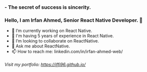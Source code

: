 ###  - The secret of success is sincerity.

### Hello, I am Irfan Ahmed, Senior React Native Developer. 👋
- 🔭 I’m currently working on React Native.
- 🌱 I'm having 5 years of experience in React Native.
- 👯 I’m looking to collaborate on ReactNative.
- 💬 Ask me about ReactNative.
- 📫 How to reach me: linkedin.com/in/irfan-ahmed-web/

###### Visit my portfolio: https://iffi96.github.io/

<!--
**iffi96/iffi96** is a ✨ _special_ ✨ repository because its `README.md` (this file) appears on your GitHub profile.

Here are some ideas to get you started:

- 🔭 I’m currently working on ...
- 🌱 I’m currently learning ...
- 👯 I’m looking to collaborate on ...
- 🤔 I’m looking for help with ...
- 💬 Ask me about ...
- 📫 How to reach me: ...
- 😄 Pronouns: ...
- ⚡ Fun fact: ...
-->
